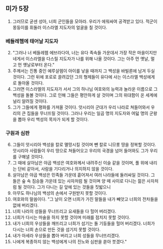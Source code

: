 ## 미가 5장

1. 그러므로 굳센 성아, 너희 군인들을 모아라. 우리가 에워싸여 공격받고 있다. 적군이 몽둥이를 휘둘러 이스라엘 지도자의 얼굴을 칠 것이다.
### 베들레헴에 태어날 지도자
2. "그러나 너 베들레헴 에브라다야, 너는 유다 족속들 가운데서 가장 작은 마을이지만 네게서 이스라엘을 다스릴 지도자가 나를 위해 나올 것이다. 그는 아주 먼 옛날, 멀고 먼 옛날로부터 온다."
3. 주께서는 진통 중인 예루살렘이 아이를 낳을 때까지 그 백성을 바빌론에 남겨 두실 것이다. 그런 뒤에 포로로 끌려갔던 그의 형제들이 유다에 사는 이스라엘 백성에게로 돌아올 것이다.
4. 그러면 이스라엘의 지도자가 서서 그의 하나님 여호와의 능력과 놀라운 이름으로 그 백성을 돌볼 것이다. 그로 인해 그들은 평안하게 살 것이며 그의 위대함이 온 세계에 널리 알려질 것이다.
5. 그가 그들에게 평화를 가져올 것이다. 앗시리아 군대가 우리 나라로 쳐들어와서 우리의 큰 집들을 무너뜨릴 것이다. 그러나 우리는 일곱 명의 지도자와 여덟 명의 군왕을 뽑아 우리 백성의 목자가 되게 할 것이다.
### 구원과 심판
6. 그들이 앗시리아 백성을 칼로 멸망시킬 것이며 뺀 칼로 니므롯 땅을 정복할 것이다. 앗시리아 사람들이 우리 땅으로 쳐들어오고 우리의 국경을 넘어 들어와도 그가 우리를 구해낼 것이다.
7. 그 때에 살아남은 야곱 백성은 여호와께서 내려주신 이슬 같을 것이며, 풀 위에 내리는 단비 같아서, 사람을 기다리거나 의지하지 않을 것이다.
8. 살아남은 야곱 백성은 민족들 가운데 흩어져서 여러 나라들에 둘러싸일 것이다. 그들은 숲 속 짐승들 가운데 있는 사자처럼 될 것이며 양 떼 사이로 다니는 젊은 사자처럼 될 것이다. 그가 다니는 길 앞에 있는 것들을 짓밟으니
9. 아무도 하나님의 백성의 손에서 구원받지 못할 것이다.
10. 여호와의 말씀이다. "그 날이 오면 너희가 가진 말들을 내가 빼앗고 너희의 전차들을 없애 버리겠다.
11. 너희 나라의 성들을 무너뜨리고 요새들을 다 헐어 버리겠다.
12. 너희가 다시는 마술을 하지 못할 것이며 미래를 점치지 못할 것이다.
13. 내가 너희의 우상들을 깨뜨리고 너희가 섬기는 돌 기둥들을 헐어 버리겠다. 너희가 다시는 너희 손으로 만든 것을 섬기지 못할 것이다.
14. 내가 아세라 우상들을 뽑아 버리고 너희 성들을 무너뜨리겠다.
15. 나에게 복종하지 않는 백성에게 나의 진노와 심판을 쏟아 붓겠다."